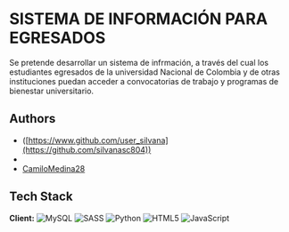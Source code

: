 
# SISTEMA DE INFORMACIÓN PARA EGRESADOS

Se pretende desarrollar un sistema de infrmación, a través del cual los estudiantes egresados de la universidad Nacional de Colombia y de otras instituciones puedan acceder a convocatorias de trabajo y programas de bienestar universitario. 



## Authors

- ([https://www.github.com/user_silvana](https://github.com/silvanasc804))
- 
- [CamiloMedina28](https://www.github.com/CamiloMedina28)


## Tech Stack

**Client:** 
![MySQL](https://img.shields.io/badge/mysql-4479A1.svg?style=for-the-badge&logo=mysql&logoColor=white)
![SASS](https://img.shields.io/badge/SASS-hotpink.svg?style=for-the-badge&logo=SASS&logoColor=white)
![Python](https://img.shields.io/badge/python-3670A0?style=for-the-badge&logo=python&logoColor=ffdd54)
![HTML5](https://img.shields.io/badge/html5-%23E34F26.svg?style=for-the-badge&logo=html5&logoColor=white)
![JavaScript](https://img.shields.io/badge/javascript-%23323330.svg?style=for-the-badge&logo=javascript&logoColor=%23F7DF1E)


